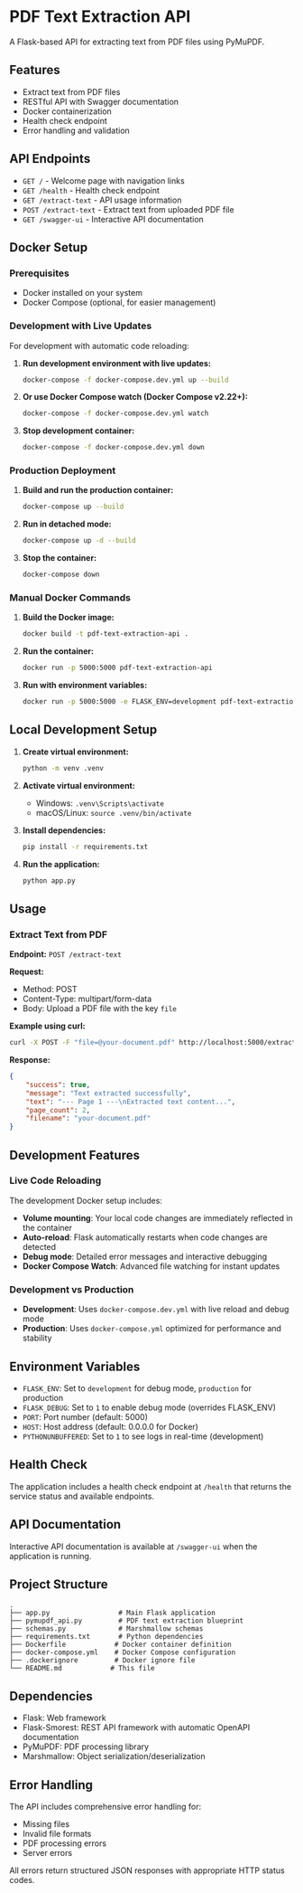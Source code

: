 # PDF Text Extraction API

A Flask-based API for extracting text from PDF files using PyMuPDF.

## Features

- Extract text from PDF files
- RESTful API with Swagger documentation
- Docker containerization
- Health check endpoint
- Error handling and validation

## API Endpoints

- `GET /` - Welcome page with navigation links
- `GET /health` - Health check endpoint
- `GET /extract-text` - API usage information
- `POST /extract-text` - Extract text from uploaded PDF file
- `GET /swagger-ui` - Interactive API documentation

## Docker Setup

### Prerequisites

- Docker installed on your system
- Docker Compose (optional, for easier management)

### Development with Live Updates

For development with automatic code reloading:

1. **Run development environment with live updates:**
   ```bash
   docker-compose -f docker-compose.dev.yml up --build
   ```

2. **Or use Docker Compose watch (Docker Compose v2.22+):**
   ```bash
   docker-compose -f docker-compose.dev.yml watch
   ```

3. **Stop development container:**
   ```bash
   docker-compose -f docker-compose.dev.yml down
   ```

### Production Deployment

1. **Build and run the production container:**
   ```bash
   docker-compose up --build
   ```

2. **Run in detached mode:**
   ```bash
   docker-compose up -d --build
   ```

3. **Stop the container:**
   ```bash
   docker-compose down
   ```

### Manual Docker Commands

1. **Build the Docker image:**
   ```bash
   docker build -t pdf-text-extraction-api .
   ```

2. **Run the container:**
   ```bash
   docker run -p 5000:5000 pdf-text-extraction-api
   ```

3. **Run with environment variables:**
   ```bash
   docker run -p 5000:5000 -e FLASK_ENV=development pdf-text-extraction-api
   ```

## Local Development Setup

1. **Create virtual environment:**
   ```bash
   python -m venv .venv
   ```

2. **Activate virtual environment:**
   - Windows: `.venv\Scripts\activate`
   - macOS/Linux: `source .venv/bin/activate`

3. **Install dependencies:**
   ```bash
   pip install -r requirements.txt
   ```

4. **Run the application:**
   ```bash
   python app.py
   ```

## Usage

### Extract Text from PDF

**Endpoint:** `POST /extract-text`

**Request:**
- Method: POST
- Content-Type: multipart/form-data
- Body: Upload a PDF file with the key `file`

**Example using curl:**
```bash
curl -X POST -F "file=@your-document.pdf" http://localhost:5000/extract-text
```

**Response:**
```json
{
    "success": true,
    "message": "Text extracted successfully",
    "text": "--- Page 1 ---\nExtracted text content...",
    "page_count": 2,
    "filename": "your-document.pdf"
}
```

## Development Features

### Live Code Reloading
The development Docker setup includes:
- **Volume mounting**: Your local code changes are immediately reflected in the container
- **Auto-reload**: Flask automatically restarts when code changes are detected
- **Debug mode**: Detailed error messages and interactive debugging
- **Docker Compose Watch**: Advanced file watching for instant updates

### Development vs Production
- **Development**: Uses `docker-compose.dev.yml` with live reload and debug mode
- **Production**: Uses `docker-compose.yml` optimized for performance and stability

## Environment Variables

- `FLASK_ENV`: Set to `development` for debug mode, `production` for production
- `FLASK_DEBUG`: Set to `1` to enable debug mode (overrides FLASK_ENV)
- `PORT`: Port number (default: 5000)
- `HOST`: Host address (default: 0.0.0.0 for Docker)
- `PYTHONUNBUFFERED`: Set to `1` to see logs in real-time (development)

## Health Check

The application includes a health check endpoint at `/health` that returns the service status and available endpoints.

## API Documentation

Interactive API documentation is available at `/swagger-ui` when the application is running.

## Project Structure

```
.
├── app.py                 # Main Flask application
├── pymupdf_api.py         # PDF text extraction blueprint
├── schemas.py             # Marshmallow schemas
├── requirements.txt       # Python dependencies
├── Dockerfile            # Docker container definition
├── docker-compose.yml    # Docker Compose configuration
├── .dockerignore         # Docker ignore file
└── README.md            # This file
```

## Dependencies

- Flask: Web framework
- Flask-Smorest: REST API framework with automatic OpenAPI documentation
- PyMuPDF: PDF processing library
- Marshmallow: Object serialization/deserialization

## Error Handling

The API includes comprehensive error handling for:
- Missing files
- Invalid file formats
- PDF processing errors
- Server errors

All errors return structured JSON responses with appropriate HTTP status codes.